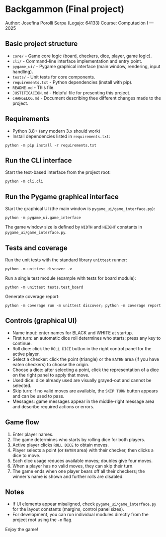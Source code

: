 # Backgammon (Final project)

Author: Josefina Porolli Serpa (Legajo: 64133)
Course: Computación I — 2025

## Basic project structure

- `core/` - Game core logic (board, checkers, dice, player, game logic).
- `cli/` - Command-line interface implementation and entry point.
- `pygame_ui/` - Pygame graphical interface (main window, rendering, input handling).
- `tests/` - Unit tests for core components.
- `requirements.txt` - Python dependencies (install with pip).
- `README.md` - This file.
- `JUSTIFICACION.md` - Helpful file for presenting this project.
- `CHANGELOG.md` - Document describing thee different changes made to the project.

## Requirements

- Python 3.8+ (any modern 3.x should work)
- Install dependencies listed in `requirements.txt`:
```
python -m pip install -r requirements.txt
```

## Run the CLI interface

Start the text-based interface from the project root:

```
python -m cli.cli
```

## Run the Pygame graphical interface

Start the graphical UI (the main window is `pygame_ui/game_interface.py`):

```
python -m pygame_ui.game_interface
```

The game window size is defined by `WIDTH` and `HEIGHT` constants in `pygame_ui/game_interface.py`.

## Tests and coverage

Run the unit tests with the standard library `unittest` runner:

```
python -m unittest discover -v
```

Run a single test module (example with tests for board module):

```
python -m unittest tests.test_board
```

Generate coverage report:

```
python -m coverage run -m unittest discover; python -m coverage report
```

## Controls (graphical UI)

- Name input: enter names for BLACK and WHITE at startup.
- First turn: an automatic dice roll determines who starts; press any key to continue.
- Roll dice: click the `ROLL DICE` button in the right control panel for the active player.
- Select a checker: click the point (triangle) or the `EATEN` area (if you have eaten checkers) to choose the origin.
- Choose a dice: after selecting a point, click the representation of a dice on the right panel to apply that move.
- Used dice: dice already used are visually grayed-out and cannot be selected.
- Skip turn: if no valid moves are available, the `SKIP TURN` button appears and can be used to pass.
- Messages: game messages appear in the middle-right message area and describe required actions or errors.

## Game flow

1. Enter player names.
2. The game determines who starts by rolling dice for both players.
3. Active player clicks `ROLL DICE` to obtain moves.
4. Player selects a point (or `EATEN` area) with their checker, then clicks a dice to move.
5. Each dice usage reduces available moves; doubles give four moves.
6. When a player has no valid moves, they can skip their turn.
7. The game ends when one player bears off all their checkers; the winner's name is shown and further rolls are disabled.

## Notes

- If UI elements appear misaligned, check `pygame_ui/game_interface.py` for the layout constants (margins, control panel sizes).
- For development, you can run individual modules directly from the project root using the `-m` flag.

Enjoy the game!

